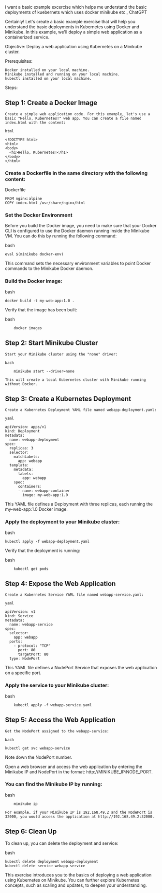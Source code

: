 i want a basic example excercise which helps me understand the basic deployments of kuebernets which uses docker minikube etc.,
ChatGPT

Certainly! Let's create a basic example exercise that will help you understand the basic deployments in Kubernetes using Docker and Minikube. In this example, we'll deploy a simple web application as a containerized service.

Objective: Deploy a web application using Kubernetes on a Minikube cluster.

Prerequisites:

    Docker installed on your local machine.
    Minikube installed and running on your local machine.
    kubectl installed on your local machine.

Steps:

## Step 1: Create a Docker Image

    Create a simple web application code. For this example, let's use a basic "Hello, Kubernetes!" web app. You can create a file named index.html with the content:

    html
```
<!DOCTYPE html>
<html>
<body>
  <h1>Hello, Kubernetes!</h1>
</body>
</html>
```
### Create a Dockerfile in the same directory with the following content:

Dockerfile
```
FROM nginx:alpine
COPY index.html /usr/share/nginx/html
```
### Set the Docker Environment

Before you build the Docker image, you need to make sure that your Docker CLI is configured to use the Docker daemon running inside the Minikube VM. You can do this by running the following command:

bash
```
eval $(minikube docker-env)
```
This command sets the necessary environment variables to point Docker commands to the Minikube Docker daemon.


### Build the Docker image:

bash
```
docker build -t my-web-app:1.0 .
```
Verify that the image has been built:

bash
```
    docker images
```
## Step 2: Start Minikube Cluster

    Start your Minikube cluster using the "none" driver:

    bash
```
    minikube start --driver=none
```
    This will create a local Kubernetes cluster with Minikube running without Docker.

## Step 3: Create a Kubernetes Deployment

    Create a Kubernetes Deployment YAML file named webapp-deployment.yaml:

    yaml
```
apiVersion: apps/v1
kind: Deployment
metadata:
  name: webapp-deployment
spec:
  replicas: 3
  selector:
    matchLabels:
      app: webapp
  template:
    metadata:
      labels:
        app: webapp
    spec:
      containers:
      - name: webapp-container
        image: my-web-app:1.0
```
This YAML file defines a Deployment with three replicas, each running the my-web-app:1.0 Docker image.

### Apply the deployment to your Minikube cluster:

bash
```
kubectl apply -f webapp-deployment.yaml
```
Verify that the deployment is running:

bash
```
    kubectl get pods
```
## Step 4: Expose the Web Application

    Create a Kubernetes Service YAML file named webapp-service.yaml:

    yaml
```
apiVersion: v1
kind: Service
metadata:
  name: webapp-service
spec:
  selector:
    app: webapp
  ports:
    - protocol: "TCP"
      port: 80
      targetPort: 80
  type: NodePort
```
This YAML file defines a NodePort Service that exposes the web application on a specific port.

### Apply the service to your Minikube cluster:

bash
```
    kubectl apply -f webapp-service.yaml
```
## Step 5: Access the Web Application

    Get the NodePort assigned to the webapp-service:

    bash
```
kubectl get svc webapp-service
```
Note down the NodePort number.

Open a web browser and access the web application by entering the Minikube IP and NodePort in the format: http://MINIKUBE_IP:NODE_PORT.

### You can find the Minikube IP by running:

bash
```
    minikube ip
```
    For example, if your Minikube IP is 192.168.49.2 and the NodePort is 32000, you would access the application at http://192.168.49.2:32000.

## Step 6: Clean Up

To clean up, you can delete the deployment and service:

bash
```
kubectl delete deployment webapp-deployment
kubectl delete service webapp-service
```
This exercise introduces you to the basics of deploying a web application using Kubernetes on Minikube. You can further explore Kubernetes concepts, such as scaling and updates, to deepen your understanding.
